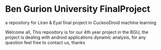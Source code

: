 # Ben Gurion University FinalProject
a repository for Liran &amp; Eyal final project in CuckooDroid machine learning

Welcome all,
This repository is for our 4th year project in the BGU, the project is dealing with android applications dynamic analysis,
for any question feel free to contact us,
thanks
